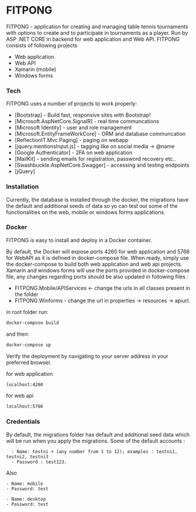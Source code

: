# FITPONG

FITPONG - application for creating and managing table tennis tournaments with options to create and to participate in tournaments as a player. Run by ASP .NET CORE in backend for web application and Web API. FITPONG consists of following projects

- Web application
- Web API
- Xamarin (mobile)
- Windows forms

### Tech

FITPONG uses a number of projects to work properly:

- [Bootstrap] - Build fast, responsive sites with Bootstrap!
- [Microsoft.AspNetCore.SignalR] - real time communcations
- [Microsoft Identity] - user and role management
- [Microsoft.EntityFrameWorkCore] - ORM and database communcation
- [ReflectionIT.Mvc.Paging] - paging on webapp
- [jquery.mentionsInput.js] - tagging like on social media -> @name
- [Google Authenticator] - 2FA on web application
- [MailKit] - sending emails for registration, password recovery etc..
- [Swashbuckle.AspNetCore.Swagger] - accessing and testing endpoints
- [jQuery]

### Installation

Currently, the database is installed through the docker, the migrations have the default and additional seeds of data so yo can test out some of the functionalities on the web, mobile or windows forms applications.

### Docker

FITPONG is easy to install and deploy in a Docker container.

By default, the Docker will expose ports 4260 for web application and 5766 for WebAPI as it is defined in docker-compose file. When ready, simply use the docker-compose to build both web application and web api projects. Xamarin and windows forms will use the ports provided in docker-compose file, any changes regarding ports should be also updated in following files :

- FITPONG.Mobile/APIServices <- change the urls in all classes present in the folder
- FITPONG.Winforms - change the url in properties -> resources -> apiurl.

in root folder run:

```sh
docker-compose build
```

and then:

```sh
docker-compose up
```

Verify the deployment by navigating to your server address in your preferred browser.

for web application

```sh
localhost:4260
```

for web api

```sh
localhost:5766
```

### Credentials

By default, the migrations folder has default and additional seed data which will be run when you apply the migrations.
Some of the default accounts :

```
  - Name: testni + (any number from 1 to 12); examples : testni1, testni2, testni3
  - Password : test123.
```

Also

```
- Name: mobile
- Password: test

- Name: desktop
- Password: test
```
